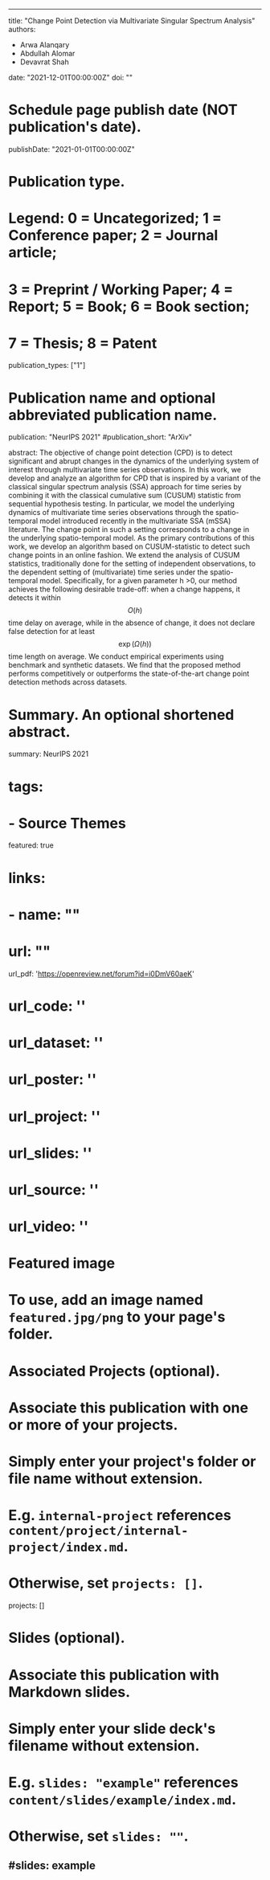 
---
title: "Change Point Detection via Multivariate Singular Spectrum Analysis"
authors:
- Arwa Alanqary
- Abdullah Alomar
- Devavrat Shah

date: "2021-12-01T00:00:00Z"
doi: ""

# Schedule page publish date (NOT publication's date).
publishDate: "2021-01-01T00:00:00Z"

# Publication type.
# Legend: 0 = Uncategorized; 1 = Conference paper; 2 = Journal article;
# 3 = Preprint / Working Paper; 4 = Report; 5 = Book; 6 = Book section;
# 7 = Thesis; 8 = Patent
publication_types: ["1"]

# Publication name and optional abbreviated publication name.
publication: "NeurIPS 2021"
#publication_short: "ArXiv"

abstract: The objective of change point detection (CPD) is to detect significant and abrupt changes in the dynamics of the underlying system of interest through multivariate time series observations. In this work, we develop and analyze an algorithm for CPD that is inspired by a variant of the classical singular spectrum analysis (SSA) approach for time series by combining it with the classical cumulative sum (CUSUM) statistic from sequential hypothesis testing. In particular, we model the underlying dynamics of multivariate time series observations through the spatio-temporal model introduced recently in the multivariate SSA (mSSA) literature. The change point in such a setting corresponds to a change in the underlying spatio-temporal model. As the primary contributions of this work, we develop an algorithm based on CUSUM-statistic to detect such change points in an online fashion. We extend the analysis of CUSUM statistics, traditionally done for the setting of independent observations, to the dependent setting of (multivariate) time series under the spatio-temporal model. Specifically, for a given parameter h >0, our method achieves the following desirable trade-off: when a change happens, it detects it within $$O(h)$$ time delay on average, while in the absence of change, it does not declare false detection for at least $$\exp(\Omega(h))$$ time length on average. We conduct empirical experiments using benchmark and synthetic datasets. We find that the proposed method performs competitively or outperforms the state-of-the-art change point detection methods across datasets.

# Summary. An optional shortened abstract.
summary: NeurIPS 2021
# tags:
# - Source Themes
featured: true

# links:
# - name: ""
#   url: ""
url_pdf: 'https://openreview.net/forum?id=i0DmV60aeK'
# url_code: ''
# url_dataset: ''
# url_poster: ''
# url_project: ''
# url_slides: ''
# url_source: ''
# url_video: ''

# Featured image
# To use, add an image named `featured.jpg/png` to your page's folder. 

# Associated Projects (optional).
#   Associate this publication with one or more of your projects.
#   Simply enter your project's folder or file name without extension.
#   E.g. `internal-project` references `content/project/internal-project/index.md`.
#   Otherwise, set `projects: []`.
projects: []


# Slides (optional).
#   Associate this publication with Markdown slides.
#   Simply enter your slide deck's filename without extension.
#   E.g. `slides: "example"` references `content/slides/example/index.md`.
#   Otherwise, set `slides: ""`.
#slides: example
---


